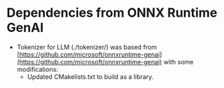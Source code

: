 # Dependencies from ONNX Runtime GenAI

- Tokenizer for LLM (./tokenizer/) was based from [https://github.com/microsoft/onnxruntime-genai](https://github.com/microsoft/onnxruntime-genai) with some modifications:
  - Updated CMakelists.txt to build as a library.
